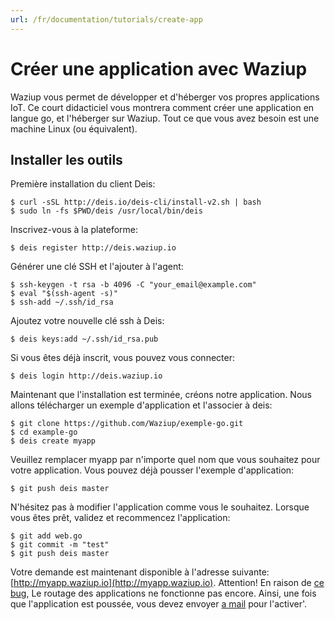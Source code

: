 ```yaml
---
url: /fr/documentation/tutorials/create-app
---
```


Créer une application avec Waziup
=========================

Waziup vous permet de développer et d'héberger vos propres applications IoT.
Ce court didacticiel vous montrera comment créer une application en langue go, et l'héberger sur Waziup.
Tout ce que vous avez besoin est une machine Linux (ou équivalent).

Installer les outils
--------------------

Première installation du client Deis:
```
$ curl -sSL http://deis.io/deis-cli/install-v2.sh | bash
$ sudo ln -fs $PWD/deis /usr/local/bin/deis
```

Inscrivez-vous à la plateforme:
```
$ deis register http://deis.waziup.io
```

Générer une clé SSH et l'ajouter à l'agent:
```
$ ssh-keygen -t rsa -b 4096 -C "your_email@example.com"
$ eval "$(ssh-agent -s)"
$ ssh-add ~/.ssh/id_rsa
```

Ajoutez votre nouvelle clé ssh à Deis:
```
$ deis keys:add ~/.ssh/id_rsa.pub
```

Si vous êtes déjà inscrit, vous pouvez vous connecter:
```
$ deis login http://deis.waziup.io
```

Maintenant que l'installation est terminée, créons notre application.
Nous allons télécharger un exemple d'application et l'associer à deis:
```
$ git clone https://github.com/Waziup/exemple-go.git
$ cd example-go
$ deis create myapp
```
Veuillez remplacer myapp par n'importe quel nom que vous souhaitez pour votre application.
Vous pouvez déjà pousser l'exemple d'application:

```
$ git push deis master
```


N'hésitez pas à modifier l'application comme vous le souhaitez.
Lorsque vous êtes prêt, validez et recommencez l'application:
```
$ git add web.go
$ git commit -m "test"
$ git push deis master
```

Votre demande est maintenant disponible à l'adresse suivante:[http://myapp.waziup.io](http://myapp.waziup.io).
Attention! En raison de [ce bug](https://github.com/Waziup/Platform/issues/32), Le routage des applications ne fonctionne pas encore.
Ainsi, une fois que l'application est poussée, vous devez envoyer [a mail](waziup.community@create-net.org) pour l'activer'.


